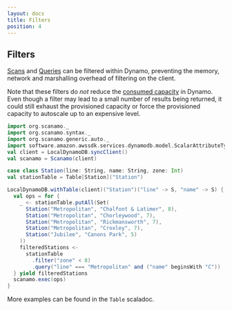 ```yaml
---
layout: docs
title: Filters
position: 4
---
```


## Filters

[Scans](operations.html#scan) and [Queries](operations.html#query) can be filtered within Dynamo, preventing the memory, network and marshalling overhead of filtering on the client.

Note that these filters do *not* reduce the [consumed capacity](http://docs.aws.amazon.com/amazondynamodb/latest/developerguide/HowItWorks.ProvisionedThroughput.html) in Dynamo. Even though a filter may lead to a small number of results being
returned, it could still exhaust the provisioned capacity or force the provisioned capacity to autoscale up to an expensive level.

```scala mdoc:silent
import org.scanamo._
import org.scanamo.syntax._
import org.scanamo.generic.auto._
import software.amazon.awssdk.services.dynamodb.model.ScalarAttributeType._
val client = LocalDynamoDB.syncClient()
val scanamo = Scanamo(client)

case class Station(line: String, name: String, zone: Int)
val stationTable = Table[Station]("Station")
```
```scala mdoc
LocalDynamoDB.withTable(client)("Station")("line" -> S, "name" -> S) {
  val ops = for {
    _ <- stationTable.putAll(Set(
      Station("Metropolitan", "Chalfont & Latimer", 8),
      Station("Metropolitan", "Chorleywood", 7),
      Station("Metropolitan", "Rickmansworth", 7),
      Station("Metropolitan", "Croxley", 7),
      Station("Jubilee", "Canons Park", 5)
    ))
    filteredStations <-
      stationTable
        .filter("zone" < 8)
        .query("line" === "Metropolitan" and ("name" beginsWith "C"))
  } yield filteredStations
  scanamo.exec(ops)
}
```

More examples can be found in the `Table` scaladoc.
